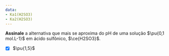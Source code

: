 ```yaml
---
data:
- Ka1(H2SO3)
- Ka2(H2SO3)
---
```


**Assinale** a alternativa que mais se aproxima do pH de uma solução $\pu{0,1 mol.L-1}$ em ácido sulfônico, $\ce{H2SO3}$.

- [x] $\pu{1,5}$

